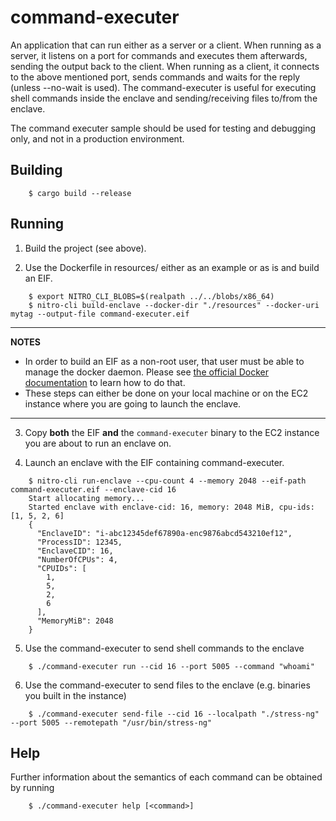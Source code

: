 # command-executer

An application that can run either as a server or a client. When running as a
server, it listens on a port for commands and executes them afterwards, sending
the output back to the client. When running as a client, it connects to the
above mentioned port, sends commands and waits for the reply (unless --no-wait
is used). The command-executer is useful for executing shell commands inside
the enclave and sending/receiving files to/from the enclave.

The command executer sample should be used for testing and debugging only,
and not in a production environment.

## Building

```
	$ cargo build --release
```

## Running

1. Build the project (see above).

2. Use the Dockerfile in resources/ either as an example or as is
and build an EIF.

```
	$ export NITRO_CLI_BLOBS=$(realpath ../../blobs/x86_64)
	$ nitro-cli build-enclave --docker-dir "./resources" --docker-uri mytag --output-file command-executer.eif
```
---
**NOTES**

* In order to build an EIF as a non-root user, that user must be able to manage
the docker daemon. Please see
[the official Docker documentation](https://docs.docker.com/engine/install/linux-postinstall/#manage-docker-as-a-non-root-user)
to learn how to do that.
* These steps can either be done on your local machine or on the EC2 instance
where you are going to launch the enclave.

---

3. Copy __both__ the EIF __and__ the `command-executer` binary to the EC2
instance you are about to run an enclave on.

4. Launch an enclave with the EIF containing command-executer.

```
	$ nitro-cli run-enclave --cpu-count 4 --memory 2048 --eif-path command-executer.eif --enclave-cid 16
	Start allocating memory...
	Started enclave with enclave-cid: 16, memory: 2048 MiB, cpu-ids: [1, 5, 2, 6]
	{
	  "EnclaveID": "i-abc12345def67890a-enc9876abcd543210ef12",
	  "ProcessID": 12345,
	  "EnclaveCID": 16,
	  "NumberOfCPUs": 4,
	  "CPUIDs": [
	    1,
	    5,
	    2,
	    6
	  ],
	  "MemoryMiB": 2048
	}
```

5. Use the command-executer to send shell commands to the enclave

```
	$ ./command-executer run --cid 16 --port 5005 --command "whoami"
```

6. Use the command-executer to send files to the enclave (e.g. binaries you built in the instance)

```
	$ ./command-executer send-file --cid 16 --localpath "./stress-ng" --port 5005 --remotepath "/usr/bin/stress-ng"
```

## Help
Further information about the semantics of each command can be obtained by running
```
	$ ./command-executer help [<command>]
```
